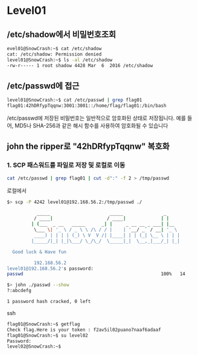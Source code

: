 # Level01

## /etc/shadow에서 비밀번호조회

```zsh
evel01@SnowCrash:~$ cat /etc/shadow
cat: /etc/shadow: Permission denied
level01@SnowCrash:~$ ls -al /etc/shadow
-rw-r----- 1 root shadow 4428 Mar  6  2016 /etc/shadow
```

## /etc/passwd에 접근

```zsh
level01@SnowCrash:~$ cat /etc/passwd | grep flag01
flag01:42hDRfypTqqnw:3001:3001::/home/flag/flag01:/bin/bash
```

/etc/passwd에 저장된 비밀번호는 일반적으로 암호화된 상태로 저장됩니다. 예를 들어, MD5나 SHA-256과 같은 해시 함수를 사용하여 암호화될 수 있습니다

## john the ripper로 "42hDRfypTqqnw" 복호화

### 1. SCP 패스워드를 파일로 저장 및 로컬로 이동

```zsh
cat /etc/passwd | grep flag01 | cut -d":" -f 2 > /tmp/passwd
```

로컬에서

```zsh
$> scp -P 4242 level01@192.168.56.2:/tmp/passwd ./

           _____                      _____               _
          / ____|                    / ____|             | |
         | (___  _ __   _____      _| |     _ __ __ _ ___| |__
          \___ \| '_ \ / _ \ \ /\ / / |    | '__/ _` / __| '_ \
          ____) | | | | (_) \ V  V /| |____| | | (_| \__ \ | | |
         |_____/|_| |_|\___/ \_/\_/  \_____|_|  \__,_|___/_| |_|

  Good luck & Have fun

          192.168.56.2
level01@192.168.56.2's password:
passwd                                                   100%   14     5.9KB/s   00:00

$> john ./passwd --show
?:abcdefg

1 password hash cracked, 0 left
```

ssh

```zsh
flag01@SnowCrash:~$ getflag
Check flag.Here is your token : f2av5il02puano7naaf6adaaf
flag01@SnowCrash:~$ su level02
Password:
level02@SnowCrash:~$
```
